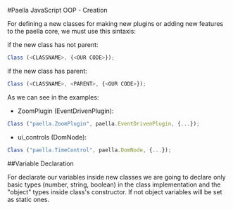 #Paella JavaScript OOP - Creation

For defining a new classes for making new plugins or adding new features to the paella core, we must use this sintaxis:

if the new class has not parent:

```javascript
Class (<CLASSNAME>, {<OUR CODE>});
```

if the new class has parent:
```javascript
Class (<CLASSNAME>, <PARENT>, {<OUR CODE>});
```

As we can see in the examples:

- ZoomPlugin (EventDrivenPlugin):
```javascript
Class ("paella.ZoomPlugin", paella.EventDrivenPlugin, {...});
```

- ui_controls (DomNode):
```javascript
Class ("paella.TimeControl", paella.DomNode, {...});
```

##Variable Declaration

For declarate our variables inside new classes we are going to declare only basic types (number, string, boolean) in the class implementation and the "object" types inside class's constructor. If not object variables will be set as static ones.